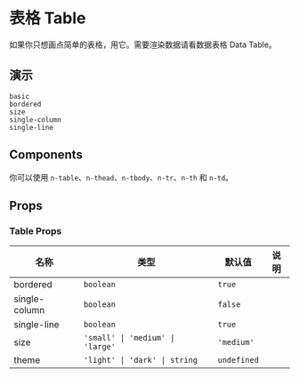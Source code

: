 # 表格 Table
<!--single-column-->
如果你只想画点简单的表格，用它。需要渲染数据请看<n-a to="n-data-table">数据表格 Data Table</n-a>。

## 演示
```demo
basic
bordered
size
single-column
single-line
```

## Components
你可以使用 `n-table`、`n-thead`、`n-tbody`、`n-tr`、`n-th` 和 `n-td`。

## Props
### Table Props
|名称|类型|默认值|说明|
|-|-|-|-|
|bordered|`boolean`|`true`||
|single-column|`boolean`|`false`||
|single-line|`boolean`|`true`||
|size|`'small' \| 'medium' \| 'large'`|`'medium'`||
|theme|`'light' \| 'dark' \| string`|`undefined`||
